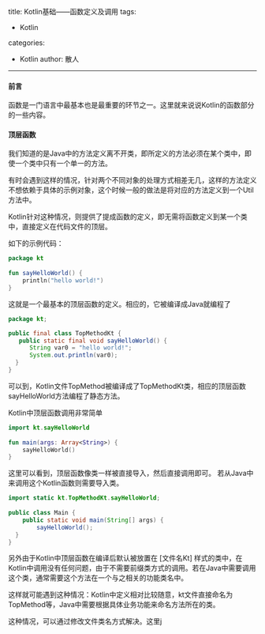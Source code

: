 
title: Kotlin基础——函数定义及调用
tags:
  - Kotlin

categories:
  - Kotlin
author: 散人
---

#### 前言
函数是一门语言中最基本也是最重要的环节之一。这里就来说说Kotlin的函数部分的一些内容。

#### 顶层函数
我们知道的是Java中的方法定义离不开类，即所定义的方法必须在某个类中，即使一个类中只有一个单一的方法。

有时会遇到这样的情况，针对两个不同对象的处理方式相差无几，这样的方法定义不想依赖于具体的示例对象，这个时候一般的做法是将对应的方法定义到一个Util方法中。

Kotlin针对这种情况，则提供了提成函数的定义，即无需将函数定义到某一个类中，直接定义在代码文件的顶层。

如下的示例代码：
```Kotlin
package kt  
  
fun sayHelloWorld() {  
    println("hello world!")  
}
```
这就是一个最基本的顶层函数的定义。相应的，它被编译成Java就编程了
```Java
package kt;  

public final class TopMethodKt {  
   public static final void sayHelloWorld() {  
      String var0 = "hello world!";  
      System.out.println(var0);  
  }  
}
```
可以到，Kotlin文件TopMethod被编译成了TopMethodKt类，相应的顶层函数sayHelloWorld方法编程了静态方法。

Kotlin中顶层函数调用非常简单
```Kotlin
import kt.sayHelloWorld  
  
fun main(args: Array<String>) {  
    sayHelloWorld()  
}
```

这里可以看到，顶层函数像类一样被直接导入，然后直接调用即可。
若从Java中来调用这个Kotlin函数则需要导入类。
```Java
import static kt.TopMethodKt.sayHelloWorld;  
  
public class Main {  
    public static void main(String[] args) {  
        sayHelloWorld();  
  }  
}
```

另外由于Kotlin中顶层函数在编译后默认被放置在 [文件名Kt] 样式的类中，在Kotlin中调用没有任何问题，由于不需要前缀类方式的调用。若在Java中需要调用这个类，通常需要这个方法在一个与之相关的功能类名中。

这样就可能遇到这种情况：Kotlin中定义相对比较随意，kt文件直接命名为TopMethod等，Java中需要根据具体业务功能来命名方法所在的类。

这种情况，可以通过修改文件类名方式解决。这里j
<!--stackedit_data:
eyJoaXN0b3J5IjpbOTE3MjY4MDc1LDExMDg5MTExNzgsLTEwND
AwNjk5ODYsLTI3OTAyMDg0OSwxMjgxMjg0MzAzLDE2NTMzMDQw
ODAsLTE2MDU3NTA1MDUsLTc1NjQzMDg4Ml19
-->